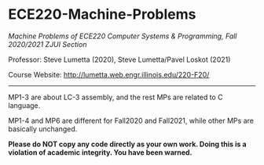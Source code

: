 # ECE220-Machine-Problems
*Machine Problems of ECE220 Computer Systems &amp; Programming, Fall 2020/2021 ZJUI Section*

Professor: Steve Lumetta (2020), Steve Lumetta/Pavel Loskot (2021)

Course Website: http://lumetta.web.engr.illinois.edu/220-F20/

---

MP1-3 are about LC-3 assembly, and the rest MPs are related to C language.

MP1-4 and MP6 are different for Fall2020 and Fall2021, while other MPs are basically unchanged.

**Please do NOT copy any code directly as your own work. Doing this is a violation of academic integrity. You have been warned.**
